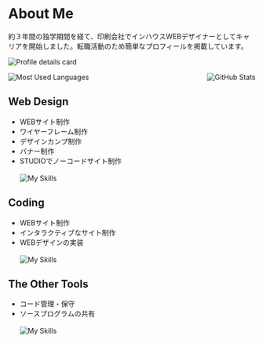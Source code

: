 # About Me
約３年間の独学期間を経て、印刷会社でインハウスWEBデザイナーとしてキャリアを開始しました。転職活動のため簡単なプロフィールを掲載しています。

![Profile details card](http://github-profile-summary-cards.vercel.app/api/cards/profile-details?username=sakataponsuke&theme=github)

<div style="display: flex; justify-content: space-between; align-items: flex-start;">
  <img src="https://github-readme-stats.vercel.app/api/top-langs?username=sakataponsuke&show_icons=true&locale=en&layout=compact" alt="Most Used Languages" style="max-width: 49%;">
  <img src="https://github-readme-stats.vercel.app/api?username=sakataponsuke&show_icons=true" alt="GitHub Stats" style="max-width: 49%;">
</div>

## Web Design
* WEBサイト制作
* ワイヤーフレーム制作
* デザインカンプ制作
* バナー制作
* STUDIOでノーコードサイト制作<br>
<br>![My Skills](https://skillicons.dev/icons?i=photoshop,illustrator,xd,figma&theme=dark)

## Coding
* WEBサイト制作
* インタラクティブなサイト制作
* WEBデザインの実装<br>
<br>![My Skills](https://skillicons.dev/icons?i=html,css,js,jquery,vscode&theme=dark)

## The Other Tools
* コード管理・保守
* ソースプログラムの共有<br>
<br>![My Skills](https://skillicons.dev/icons?i=wordpress,github&theme=dark)



